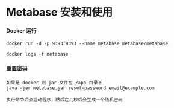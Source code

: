 # Metabase 安装和使用


#### Docker 运行

```
docker run -d -p 9393:9393 --name metabase metabase/metabase

docker logs -f metabase
```


#### 重置密码

```
如果是 docker 则 jar 文件在 /app 目录下
java -jar metabase.jar reset-password email@example.com

执行命令后会启动程序，然后在几秒后会生成一个随机密码
```
